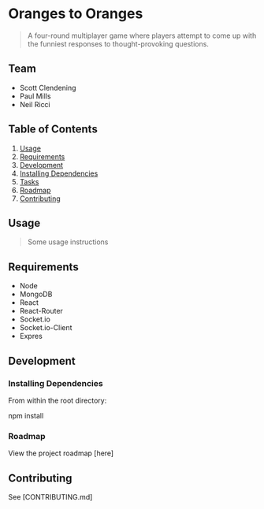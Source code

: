 # Oranges to Oranges

> A four-round multiplayer game where players attempt to come up with the funniest responses to thought-provoking questions.

## Team

- Scott Clendening
- Paul Mills
- Neil Ricci

## Table of Contents

1. [Usage](#Usage)
1. [Requirements](#requirements)
1. [Development](#development)
1. [Installing Dependencies](#installing-dependencies)
1. [Tasks](#tasks)
1. [Roadmap](#roadmap)
1. [Contributing](#contributing)

## Usage

> Some usage instructions

## Requirements

- Node 
- MongoDB
- React
- React-Router
- Socket.io
- Socket.io-Client
- Expres

## Development

### Installing Dependencies

From within the root directory:

npm install


### Roadmap

View the project roadmap [here]


## Contributing

See [CONTRIBUTING.md]
